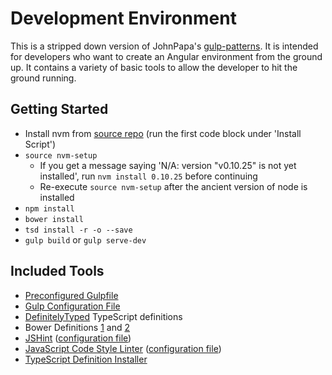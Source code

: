 # Development Environment
This is a stripped down version of JohnPapa's [gulp-patterns](https://github.com/johnpap/gulp-patterns). It is intended for developers who want to create an Angular environment from the ground up. It contains a variety of basic tools to allow the developer to hit the ground running.

## Getting Started
* Install nvm from [source repo](https://github.com/creationix/nvm) (run the first code block under 'Install Script')
* `source nvm-setup`
    * If you get a message saying 'N/A: version "v0.10.25" is not yet installed', run `nvm install 0.10.25` before continuing
    * Re-execute `source nvm-setup` after the ancient version of node is installed
* `npm install`
* `bower install`
* `tsd install -r -o --save`
* `gulp build` or `gulp serve-dev`

## Included Tools
* [Preconfigured Gulpfile](/gulpfile.js)
* [Gulp Configuration File](/gulp.config.js)
* [DefinitelyTyped](https://github.com/DefinitelyTyped/DefinitelyTyped) TypeScript definitions
* Bower Definitions [1](/.bowerrc) and [2](/bower.json)
* [JSHint](https://www.jshint.com) ([configuration file](/.jslint))
* [JavaScript Code Style Linter](https://jscs.info/overview) ([configuration file](/.jscsrc))
* [TypeScript Definition Installer](/tsd.json)
